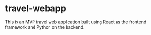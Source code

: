 # travel-webapp
This is an MVP travel web application built using React as the frontend framework and Python on the backend. 
